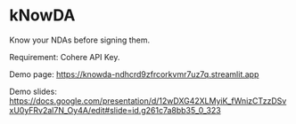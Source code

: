 # kNowDA
Know your NDAs before signing them.

Requirement: Cohere API Key.

Demo page:
https://knowda-ndhcrd9zfrcorkvmr7uz7q.streamlit.app

Demo slides:
https://docs.google.com/presentation/d/12wDXG42XLMyiK_fWnizCTzzDSvxU0yFRv2al7N_Oy4A/edit#slide=id.g261c7a8bb35_0_323
